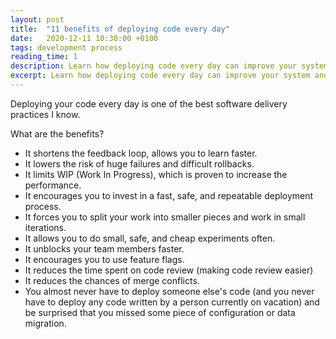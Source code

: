 ```yaml
---
layout: post
title:  "11 benefits of deploying code every day"
date:   2020-12-11 10:30:00 +0100
tags: development process
reading_time: 1
description: Learn how deploying code every day can improve your system and your team efficiency.
excerpt: Learn how deploying code every day can improve your system and your team efficiency. A short list - one minute read.
---
```


Deploying your code every day is one of the best software delivery practices I
know.

What are the benefits?

- It shortens the feedback loop, allows you to learn faster.
- It lowers the risk of huge failures and difficult rollbacks.
- It limits WIP (Work In Progress), which is proven to increase the performance.
- It encourages you to invest in a fast, safe, and repeatable deployment
  process.
- It forces you to split your work into smaller pieces and work in small
  iterations.
- It allows you to do small, safe, and cheap experiments often.
- It unblocks your team members faster.
- It encourages you to use feature flags.
- It reduces the time spent on code review (making code review easier)
- It reduces the chances of merge conflicts.
- You almost never have to deploy someone else's code (and you never have to
  deploy any code written by a person currently on vacation) and be surprised
  that you missed some piece of configuration or data migration.
